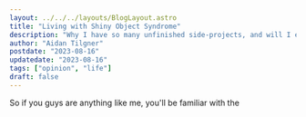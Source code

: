```yaml
---
layout: ../../../layouts/BlogLayout.astro
title: "Living with Shiny Object Syndrome"
description: "Why I have so many unfinished side-projects, and will I ever complete one?"
author: "Aidan Tilgner"
postdate: "2023-08-16"
updatedate: "2023-08-16"
tags: ["opinion", "life"]
draft: false
---
```


So if you guys are anything like me, you'll be familiar with the
